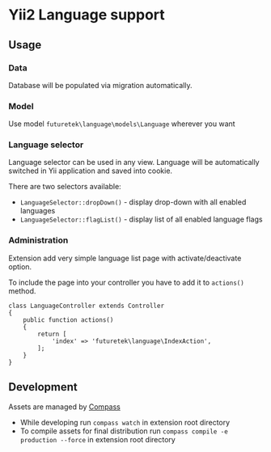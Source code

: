 Yii2 Language support
=====================

Usage
-----

### Data

Database will be populated via migration automatically.

### Model

Use model ```futuretek\language\models\Language``` wherever you want

### Language selector

Language selector can be used in any view. 
Language will be automatically switched in Yii application and saved into cookie.

There are two selectors available:

* ```LanguageSelector::dropDown()``` - display drop-down with all enabled languages 
* ```LanguageSelector::flagList()``` - display list of all enabled language flags

### Administration

Extension add very simple language list page with activate/deactivate option.

To include the page into your controller you have to add it to `actions()` method. 

```
class LanguageController extends Controller
{
    public function actions()
    {
        return [
            'index' => 'futuretek\language\IndexAction',
        ];
    }
}
```

Development
-----------

Assets are managed by [Compass](http://compass-style.org/)

* While developing run `compass watch` in extension root directory
* To compile assets for final distribution run `compass compile -e production --force` in extension root directory

  